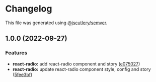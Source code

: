 # Changelog

This file was generated using [@jscutlery/semver](https://github.com/jscutlery/semver).

## 1.0.0 (2022-09-27)


### Features

* **react-radio:** add react-radio component and story ([e075027](https://gitlab.migoinc.com/migotv/paintbox/commit/e075027544ed1a007d2a72693a3b864328b721ed))
* **react-radio:** update react-radio component style, config and story ([5fee3bf](https://gitlab.migoinc.com/migotv/paintbox/commit/5fee3bf88f86c722109446fab54091d833e74fc3))
